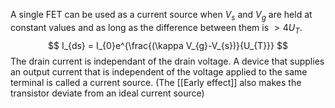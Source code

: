 A single FET can be used as a current source when $V_{s}$ and $V_{g}$ are held at constant values and as long as the difference between them is $>4 U_{T}$.
$$
I_{ds} = I_{0}e^{\frac{(\kappa V_{g}-V_{s})}{U_{T}}}
$$
The drain current is independant of the drain voltage. A device that supplies an output current that is independent of the voltage applied to the same terminal is called a current source. (The [[Early effect]] also makes the transistor deviate from an ideal current source)